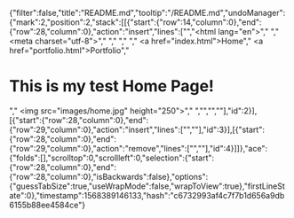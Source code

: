 {"filter":false,"title":"README.md","tooltip":"/README.md","undoManager":{"mark":2,"position":2,"stack":[[{"start":{"row":14,"column":0},"end":{"row":28,"column":0},"action":"insert","lines":["<!doctype html>","<html lang=\"en\">","  <head>","    <meta charset=\"utf-8\">","    <title>Home</title>","  </head>","  <body>","    <a href=\"index.html\">Home</a>","    <a href=\"portfolio.html\">Portfolio</a>","    <h1>This is my test Home Page!</h1>","    <img src=\"images/home.jpg\" height=\"250\">","  </body>","</html>","",""],"id":2}],[{"start":{"row":28,"column":0},"end":{"row":29,"column":0},"action":"insert","lines":["",""],"id":3}],[{"start":{"row":28,"column":0},"end":{"row":29,"column":0},"action":"remove","lines":["",""],"id":4}]]},"ace":{"folds":[],"scrolltop":0,"scrollleft":0,"selection":{"start":{"row":28,"column":0},"end":{"row":28,"column":0},"isBackwards":false},"options":{"guessTabSize":true,"useWrapMode":false,"wrapToView":true},"firstLineState":0},"timestamp":1568389146133,"hash":"c6732993af4c7f7b1d656a9db6155b88ee4584ce"}